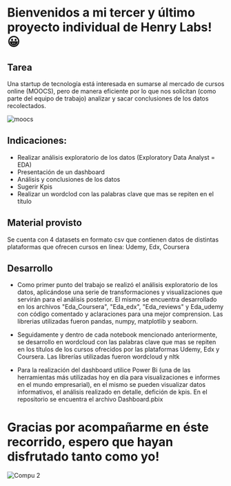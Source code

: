 # Bienvenidos a mi tercer y último proyecto individual de Henry Labs! 😀


## Tarea

Una startup de tecnología está interesada en sumarse al mercado de cursos online (MOOCS), pero de manera eficiente por lo que nos solicitan (como parte del equipo de trabajo) analizar y sacar conclusiones de los datos recolectados.


![moocs](https://user-images.githubusercontent.com/108495374/215902434-8c4458e9-fdfe-4632-b330-b9b5de48f3d4.jpg)

## Indicaciones:

- Realizar análisis exploratorio de los datos (Exploratory Data Analyst = EDA) 
- Presentación de un dashboard
- Análisis y conclusiones de los datos
- Sugerir Kpis 
- Realizar un wordclod con las palabras clave que mas se repiten en el título


## Material provisto

Se cuenta con 4 datasets en formato csv que contienen datos de distintas plataformas que ofrecen cursos en linea: Udemy, Edx, Coursera

## Desarrollo

- Como primer punto del trabajo se realizó el análisis exploratorio de los datos, aplicándose una serie de transformaciones y visualizaciones que servirán para el análisis posterior. El mismo se encuentra desarrollado en los archivos "Eda_Coursera", "Eda_edx", "Eda_reviews" y Eda_udemy con código comentado y aclaraciones para una mejor comprension.
Las librerias utilizadas fueron pandas, numpy, matplotlib y seaborn.

- Seguidamente y dentro de cada notebook mencionado anteriormente, se desarrollo en wordcloud con las palabras clave que mas se repiten en los títulos de los cursos ofrecidos por las plataformas Udemy, Edx y Coursera. Las librerías utilizadas fueron wordcloud y nltk

- Para la realización del dashboard utilice Power Bi (una de las herramientas más utilizadas hoy en día para visualizaciones e informes en el mundo empresarial), en el mismo se pueden visualizar datos informativos, el análisis realizado en detalle, defición de kpis.
En el repositorio se encuentra el archivo Dashboard.pbix




# Gracias por acompañarme en éste recorrido, espero que hayan disfrutado tanto como yo!


  


![Compu 2](https://user-images.githubusercontent.com/108495374/215903934-abd62183-d2b8-462f-a106-ed06152e4ac8.jpg)





